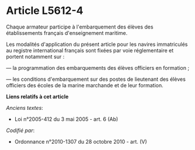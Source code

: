 # Article L5612-4

Chaque armateur participe à l'embarquement des élèves des établissements français d'enseignement maritime.

Les modalités d'application du présent article pour les navires immatriculés au registre international français sont fixées
par voie réglementaire et portent notamment sur :

― la programmation des embarquements des élèves officiers en formation ;

― les conditions d'embarquement sur des postes de lieutenant des élèves officiers des écoles de la marine marchande et de
leur formation.

**Liens relatifs à cet article**

_Anciens textes_:

  - Loi n°2005-412 du 3 mai 2005 - art. 6 (Ab)

_Codifié par_:

  - Ordonnance n°2010-1307 du 28 octobre 2010 - art. (V)
